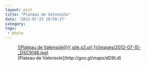 ```yaml
---
layout: post
title: "Plateau de Valensole"
date: '2012-07-23 10:59:17'
category: 
tags:
 - photo
---
```


<figure>
  <a href="{{ site.s3.url }}/images/2012-07-15-_DSC9146.jpg" rel="lightbox" title="Plateau de Valensole">
  ![Plateau de Valensole]({{ site.s3.url }}/images/2012-07-15-_DSC9146.jpg)
  </a>
  <figcaption>[Plateau de Valensole](http://goo.gl/maps/dD8Ld)</figcaption>
</figure>

